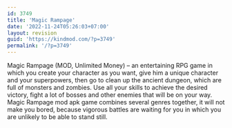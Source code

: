 ```yaml
---
id: 3749
title: 'Magic Rampage'
date: '2022-11-24T05:26:03+07:00'
layout: revision
guid: 'https://kindmod.com/?p=3749'
permalink: '/?p=3749'
---
```


Magic Rampage (MOD, Unlimited Money) – an entertaining RPG game in which you create your character as you want, give him a unique character and your superpowers, then go to clean up the ancient dungeon, which are full of monsters and zombies. Use all your skills to achieve the desired victory, fight a lot of bosses and other enemies that will be on your way. Magic Rampage mod apk game combines several genres together, it will not make you bored, because vigorous battles are waiting for you in which you are unlikely to be able to stand still.